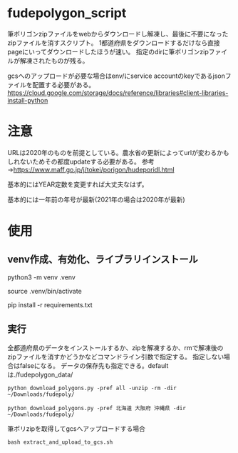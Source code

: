 # fudepolygon_script

筆ポリゴンzipファイルをwebからダウンロードし解凍し、最後に不要になったzipファイルを消すスクリプト。
1都道府県をダウンロードするだけなら直接pageにいってダウンロードしたほうが速い。
指定のdirに筆ポリゴンzipファイルが解凍されたものが残る。

gcsへのアップロードが必要な場合はenv/にservice accountのkeyであるjsonファイルを配置する必要がある。
https://cloud.google.com/storage/docs/reference/libraries#client-libraries-install-python

# 注意

URLは2020年のものを前提としている。農水省の更新によってurlが変わるかもしれないためその都度updateする必要がある。
参考→https://www.maff.go.jp/j/tokei/porigon/hudeporidl.html

基本的にはYEAR定数を変更すれば大丈夫なはず。

基本的には一年前の年号が最新(2021年の場合は2020年が最新)

# 使用

## venv作成、有効化、ライブラリインストール
python3 -m venv .venv

source .venv/bin/activate

pip install -r requirements.txt

## 実行

全都道府県のデータをインストールするか、zipを解凍するか、rmで解凍後のzipファイルを消すかどうかなどコマンドライン引数で指定する。
指定しない場合はfalseになる。
データの保存先も指定できる。defaultは./fudepolygon_data/

```
python download_polygons.py -pref all -unzip -rm -dir ~/Downloads/fudepoly/
```

```
python download_polygons.py -pref 北海道 大阪府 沖縄県 -dir ~/Downloads/fudepoly/
```

筆ポリzipを取得してgcsへアップロードする場合

```
bash extract_and_upload_to_gcs.sh
```
